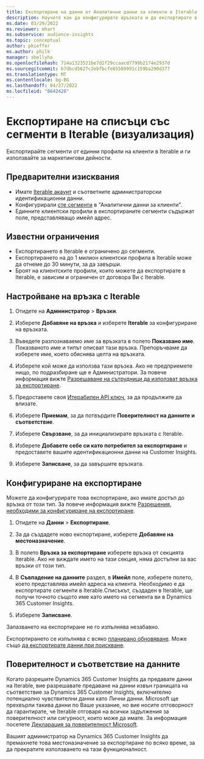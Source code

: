 ```yaml
---
title: Експортиране на данни от Аналитични данни за клиенти в Iterable
description: Научете как да конфигурирате връзката и да експортирате в Iterable.
ms.date: 03/29/2022
ms.reviewer: mhart
ms.subservice: audience-insights
ms.topic: conceptual
author: pkieffer
ms.author: philk
manager: shellyha
ms.openlocfilehash: 714a1323521be7d2f29ccaacd7799b2174e2937d
ms.sourcegitcommit: b7dbcd5627c2ebfbcfe65589991c159ba290d377
ms.translationtype: MT
ms.contentlocale: bg-BG
ms.lasthandoff: 04/27/2022
ms.locfileid: "8642428"
---
```

# <a name="export-segment-lists-to-iterable-preview"></a>Експортиране на списъци със сегменти в Iterable (визуализация)

Експортирайте сегменти от единни профили на клиенти в Iterable и ги използвайте за маркетингови дейности.

## <a name="prerequisites"></a>Предварителни изисквания

-   Имате [Iterable акаунт](https://iterable.com/) и съответните администраторски идентификационни данни.
-   Конфигурирали [сте сегменти](segments.md) в "Аналитични данни за клиенти".
-   Единните клиентски профили в експортираните сегменти съдържат поле, представляващо имейл адрес.

## <a name="known-limitations"></a>Известни ограничения

- Експортирането в Iterable е ограничено до сегменти.
- Експортирането на до 1 милион клиентски профила в Iterable може да отнеме до 30 минути, за да завърши. 
- Броят на клиентските профили, които можете да експортирате в Iterable, е зависим и ограничен от договора Ви с Iterable.

## <a name="set-up-connection-to-iterable"></a>Настройване на връзка с Iterable

1. Отидете на **Администратор** > **Връзки**.

1. Изберете **Добавяне на връзка** и изберете **Iterable** за конфигуриране на връзката.

1. Въведете разпознаваемо име за връзката в полето **Показвано име**. Показваното име и типът описват тази връзка. Препоръчваме да изберете име, което обяснява целта на връзката.

1. Изберете кой може да използва тази връзка. Ако не предприемете нищо, по подразбиране ще е Администратори. За повече информация вижте [Разрешаване на сътрудници да използват връзка за експортиране](connections.md#allow-contributors-to-use-a-connection-for-exports).

1. Предоставете своя [Итерабилен API ключ](https://support.iterable.com/hc/en-us/articles/360043464871), за да продължите да влизате. 

1. Изберете **Приемам**, за да потвърдите **Поверителност на данните и съответствие**.

1. Изберете **Свързване**, за да инициализирате връзката с Iterable.

1. Изберете **Добавете себе си като потребител за експортиране** и предоставете вашите идентификационни данни на Customer Insights.

1. Изберете **Записване**, за да завършите връзката.

## <a name="configure-an-export"></a>Конфигуриране на експортиране

Можете да конфигурирате това експортиране, ако имате достъп до връзка от този тип. За повече информация вижте [Разрешения, необходими за конфигуриране на експортиране](export-destinations.md#set-up-a-new-export).

1. Отидете на **Данни** > **Експортиране**.

1. За да създадете ново експортиране, изберете **Добавяне на местоназначение**.

1. В полето **Връзка за експортиране** изберете връзка от секцията Iterable. Ако не виждате името на тази секция, няма достъпни за вас връзки от този тип.

3. В **Съвпадение на данните** раздел, в **Имейл** поле, изберете полето, което представлява имейл адреса на клиента. Необходимо е да експортирате сегменти в Iterable.Списъкът, създаден в Iterable, ще получи точното същото име като името на сегмента ви в Dynamics 365 Customer Insights.

1. Изберете **Записване**.

Запазването на експортиране не го изпълнява незабавно.

Експортирането се изпълнява с всяко [планирано обновяване](system.md#schedule-tab). Може също [да експортирате данни при поискване](export-destinations.md#run-exports-on-demand). 


## <a name="data-privacy-and-compliance"></a>Поверителност и съответствие на данните

Когато разрешите Dynamics 365 Customer Insights да предавате данни на Iterable, вие разрешавате предаване на данни извън границата на съответствие за Dynamics 365 Customer Insights, включително потенциално чувствителни данни като Лични данни. Microsoft ще прехвърли такива данни по Ваше указание, но вие носите отговорност да гарантирате, че Iterable отговаря на всички задължения за поверителност или сигурност, които може да имате. За информация посетете [Декларация за поверителност Microsoft](https://go.microsoft.com/fwlink/?linkid=396732).

Вашият администратор на Dynamics 365 Customer Insights да премахнете това местоназначение за експортиране по всяко време, за да прекратите използването на тази функционалност.
